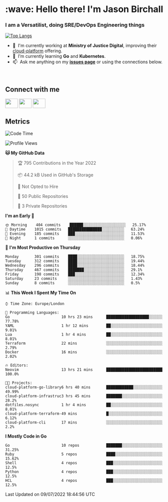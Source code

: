 <h1 align="left" id="jason-title">:wave: Hello there! I'm Jason Birchall</h1>
<h3 align="left">I am a Versatilist, doing SRE/DevOps Engineering things</h3>

[![Top Langs](https://github-readme-stats.vercel.app/api?username=jasonBirchall&show_icons=true&count_private=true&include_all_commits=true&theme=gruvbox)](https://github.com/anuraghazra/github-readme-stats)

- :office: &nbsp;I'm currently working at **Ministry of Justice Digital**, improving their [cloud-platform](https://github.com/ministryofjustice/cloud-platform) offering.
- :seedling: &nbsp;I’m currently learning **Go** and **Kubernetes**.
- :mailbox: &nbsp;Ask me anything on my **[issues page]** or using the connections below.


<br>

<h2>Connect with me</h2>
<p>
<a href="https://twitter.com/jsonBirchall" target="blank"><img align="center" src="https://cdn.jsdelivr.net/npm/simple-icons@3.0.1/icons/twitter.svg" alt="" height="30" width="40" /></a>
<a href="https://keybase.io/json0" target="blank"><img align="center" src="https://cdn.jsdelivr.net/npm/simple-icons@3.0.1/icons/keybase.svg" alt="" height="30" width="40" /></a>
<a href="https://www.reddit.com/user/kakorate" target="blank"><img align="center" src="https://cdn.jsdelivr.net/npm/simple-icons@3.0.1/icons/reddit.svg" alt="" height="30" width="40" /></a>
</p>

<h2>Metrics</h2>

<!--START_SECTION:waka-->
![Code Time](http://img.shields.io/badge/Code%20Time-0%20secs-blue)

![Profile Views](http://img.shields.io/badge/Profile%20Views-7-blue)

**🐱 My GitHub Data** 

> 🏆 795 Contributions in the Year 2022
 > 
> 📦 44.2 kB Used in GitHub's Storage 
 > 
> 🚫 Not Opted to Hire
 > 
> 📜 50 Public Repositories 
 > 
> 🔑 3 Private Repositories  
 > 
**I'm an Early 🐤** 

```text
🌞 Morning    404 commits    ██████░░░░░░░░░░░░░░░░░░░   25.17% 
🌆 Daytime    1015 commits   ███████████████░░░░░░░░░░   63.24% 
🌃 Evening    185 commits    ███░░░░░░░░░░░░░░░░░░░░░░   11.53% 
🌙 Night      1 commits      ░░░░░░░░░░░░░░░░░░░░░░░░░   0.06%

```
📅 **I'm Most Productive on Thursday** 

```text
Monday       301 commits    ████░░░░░░░░░░░░░░░░░░░░░   18.75% 
Tuesday      312 commits    ████░░░░░░░░░░░░░░░░░░░░░   19.44% 
Wednesday    296 commits    ████░░░░░░░░░░░░░░░░░░░░░   18.44% 
Thursday     467 commits    ███████░░░░░░░░░░░░░░░░░░   29.1% 
Friday       198 commits    ███░░░░░░░░░░░░░░░░░░░░░░   12.34% 
Saturday     23 commits     ░░░░░░░░░░░░░░░░░░░░░░░░░   1.43% 
Sunday       8 commits      ░░░░░░░░░░░░░░░░░░░░░░░░░   0.5%

```


📊 **This Week I Spent My Time On** 

```text
⌚︎ Time Zone: Europe/London

💬 Programming Languages: 
Go                       10 hrs 23 mins      ███████████████████░░░░░░   77.78% 
YAML                     1 hr 12 mins        ██░░░░░░░░░░░░░░░░░░░░░░░   9.01% 
Lua                      1 hr 4 mins         ██░░░░░░░░░░░░░░░░░░░░░░░   8.01% 
Terraform                22 mins             ░░░░░░░░░░░░░░░░░░░░░░░░░   2.79% 
Docker                   16 mins             ░░░░░░░░░░░░░░░░░░░░░░░░░   2.02%

🔥 Editors: 
Neovim                   13 hrs 21 mins      █████████████████████████   100.0%

🐱‍💻 Projects: 
cloud-platform-go-library6 hrs 40 mins       ████████████░░░░░░░░░░░░░   49.99% 
cloud-platform-infrastruc3 hrs 45 mins       ███████░░░░░░░░░░░░░░░░░░   28.2% 
dotfiles.nosync          1 hr 4 mins         ██░░░░░░░░░░░░░░░░░░░░░░░   8.01% 
cloud-platform-terraform-49 mins             █░░░░░░░░░░░░░░░░░░░░░░░░   6.12% 
cloud-platform-cli       17 mins             ░░░░░░░░░░░░░░░░░░░░░░░░░   2.2%

```

**I Mostly Code in Go** 

```text
Go                       10 repos            ███████░░░░░░░░░░░░░░░░░░   31.25% 
Ruby                     5 repos             ████░░░░░░░░░░░░░░░░░░░░░   15.62% 
Shell                    4 repos             ███░░░░░░░░░░░░░░░░░░░░░░   12.5% 
Python                   4 repos             ███░░░░░░░░░░░░░░░░░░░░░░   12.5% 
HCL                      4 repos             ███░░░░░░░░░░░░░░░░░░░░░░   12.5%

```



 Last Updated on 09/07/2022 18:44:56 UTC
<!--END_SECTION:waka-->

<!-- links -->

[issues page]: https://github.com/jasonBirchall/jasonBirchall/issues "jasonBirchall/issues"

